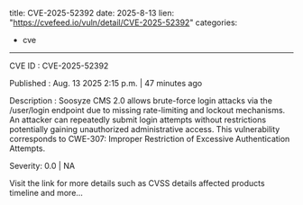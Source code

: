  
title: CVE-2025-52392
date: 2025-8-13
lien: "https://cvefeed.io/vuln/detail/CVE-2025-52392"
categories:
  - cve
---

CVE ID : CVE-2025-52392

Published :  Aug. 13
2025
2:15 p.m. | 47 minutes ago

Description : Soosyze CMS 2.0 allows brute-force login attacks via the /user/login endpoint due to missing rate-limiting and lockout mechanisms. An attacker can repeatedly submit login attempts without restrictions
potentially gaining unauthorized administrative access. This vulnerability corresponds to CWE-307: Improper Restriction of Excessive Authentication Attempts.

Severity: 0.0 | NA

Visit the link for more details
such as CVSS details
affected products
timeline
and more...
